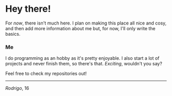 # Hey there!

For *now*, there isn't much here. I plan on making this place all nice and cosy, and then add more information about me but, for now, I'll only write the basics.

### Me

I do programming as an hobby as it's pretty enjoyable. I also start a lot of projects and never finish them, so there's that. *Exciting*, wouldn't you say?

Feel free to check my repositories out!


---

*Rodrigo*, 16
